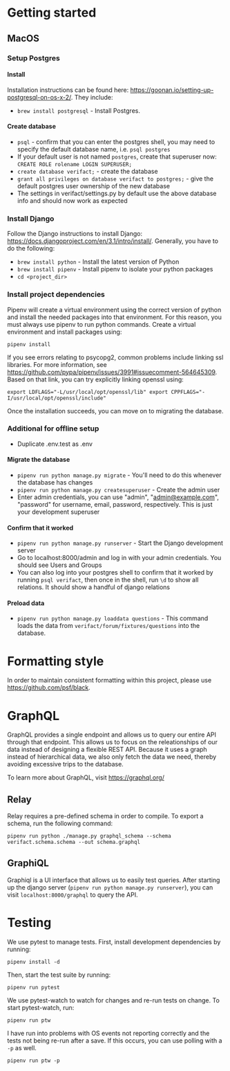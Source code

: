# Getting started

## MacOS

### Setup Postgres

#### Install

Installation instructions can be found here: https://goonan.io/setting-up-postgresql-on-os-x-2/. They include:

- `brew install postgresql` - Install Postgres.

#### Create database

- `psql` - confirm that you can enter the postgres shell, you may need to specify the default database name, i.e. `psql postgres`
- If your default user is not named `postgres`, create that superuser now: `CREATE ROLE rolename LOGIN SUPERUSER;`
- `create database verifact;` - create the database
- `grant all privileges on database verifact to postgres;` - give the default postgres user ownership of the new database
- The settings in verifact/settings.py by default use the above database info and should now work as expected

### Install Django

Follow the Django instructions to install Django: https://docs.djangoproject.com/en/3.1/intro/install/. Generally, you have to do the following:
- `brew install python` - Install the latest version of Python
- `brew install pipenv` - Install pipenv to isolate your python packages
- `cd <project_dir>`

### Install project dependencies

Pipenv will create a virtual environment using the correct version of python and install the needed packages into that environment. For this reason, you must always use pipenv to run python commands. Create a virtual environment and install packages using:

`pipenv install`

If you see errors relating to psycopg2, common problems include linking ssl libraries. For more information, see https://github.com/pypa/pipenv/issues/3991#issuecomment-564645309. Based on that link, you can try explicitly linking openssl using:

`export LDFLAGS="-L/usr/local/opt/openssl/lib" export CPPFLAGS="-I/usr/local/opt/openssl/include"`

Once the installation succeeds, you can move on to migrating the database.

### Additional for offline setup
- Duplicate .env.test as .env 

#### Migrate the database

- `pipenv run python manage.py migrate` - You'll need to do this whenever the database has changes
- `pipenv run python manage.py createsuperuser` - Create the admin user
- Enter admin credentials, you can use "admin", "admin@example.com", "password" for username, email, password, respectively. This is just your development superuser

#### Confirm that it worked

- `pipenv run python manage.py runserver` - Start the Django development server
- Go to localhost:8000/admin and log in with your admin credentials. You should see Users and Groups
- You can also log into your postgres shell to confirm that it worked by running `psql verifact`, then once in the shell, run `\d` to show all relations. It should show a handful of django relations

#### Preload data
- `pipenv run python manage.py loaddata questions` - This command loads the data from `verifact/forum/fixtures/questions` into the database.

# Formatting style

In order to maintain consistent formatting within this project, please use https://github.com/psf/black.

# GraphQL

GraphQL provides a single endpoint and allows us to query our entire API through that endpoint. This allows us to focus on the releationships of our data instead of designing a flexible REST API. Because it uses a graph instead of hierarchical data, we also only fetch the data we need, thereby avoiding excessive trips to the database.

To learn more about GraphQL, visit https://graphql.org/

## Relay

Relay requires a pre-defined schema in order to compile. To export a schema, run the following command:

`pipenv run python ./manage.py graphql_schema --schema verifact.schema.schema --out schema.graphql`

## GraphiQL

Graphiql is a UI interface that allows us to easily test queries. After starting up the django server (`pipenv run python manage.py runserver`), you can visit `localhost:8000/graphql` to query the API.

# Testing

We use pytest to manage tests. First, install development dependencies by running:

`pipenv install -d`

Then, start the test suite by running:

`pipenv run pytest`

We use pytest-watch to watch for changes and re-run tests on change. To start pytest-watch, run:

`pipenv run ptw`

I have run into problems with OS events not reporting correctly and the tests not being re-run after a save. If this occurs, you can use polling with a `-p` as well.

`pipenv run ptw -p`
